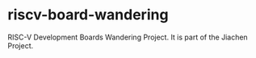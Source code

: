 # riscv-board-wandering
RISC-V Development Boards Wandering Project. It is part of the Jiachen Project.
